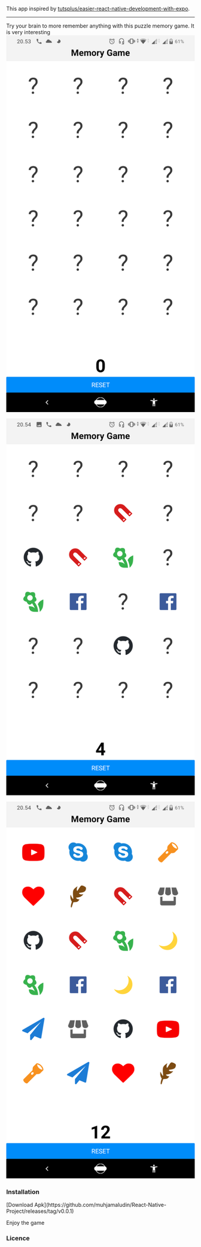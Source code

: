 This app inspired by [tutsplus/easier-react-native-development-with-expo](https://github.com/tutsplus/easier-react-native-development-with-expo). 
<hr />

Try your brain to more remember anything with this puzzle memory game. It is very interesting <br />
![Memory Close](https://github.com/muhjamaludin/React-Native-Project/blob/master/MemoryGame/assets/screenshot/Screenshot_20200517-205338.png "Close All")

![Some Memory Open](https://github.com/muhjamaludin/React-Native-Project/blob/master/MemoryGame/assets/screenshot/Screenshot_20200517-205410.png "Some Memory Open")

![Memory Open All](https://github.com/muhjamaludin/React-Native-Project/blob/master/MemoryGame/assets/screenshot/Screenshot_20200517-205447.png "Open All")

<h3>Installation</h3>
[Download Apk](https://github.com/muhjamaludin/React-Native-Project/releases/tag/v0.0.1) 

Enjoy the game

<h3> Licence </h3>

	
